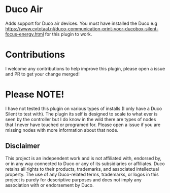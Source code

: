# Duco Air

Adds support for Duco air devices. You must have installed the Duco e.g https://www.cvtotaal.nl/duco-communication-print-voor-ducobox-silent-focus-energy.html for this plugin to work.

# Contributions

I welcome any contributions to help improve this plugin, please open a issue and PR to get your change merged!

# Please NOTE!

I have not tested this plugin on various types of installs (I only have a Duco Silent to test with). The plugin its self is designed to scale to what ever is seen by the controller but I do know in the wild there are types of nodes that I never have touched or programed for. Please open a issue if you are missing nodes with more information about that node.

## Disclaimer
This project is an independent work and is not affiliated with, endorsed by, or in any way connected to Duco or any of its subsidiaries or affiliates. Duco retains all rights to their products, trademarks, and associated intellectual property. The use of any Duco-related terms, trademarks, or logos in this project is purely for descriptive purposes and does not imply any association with or endorsement by Duco.
